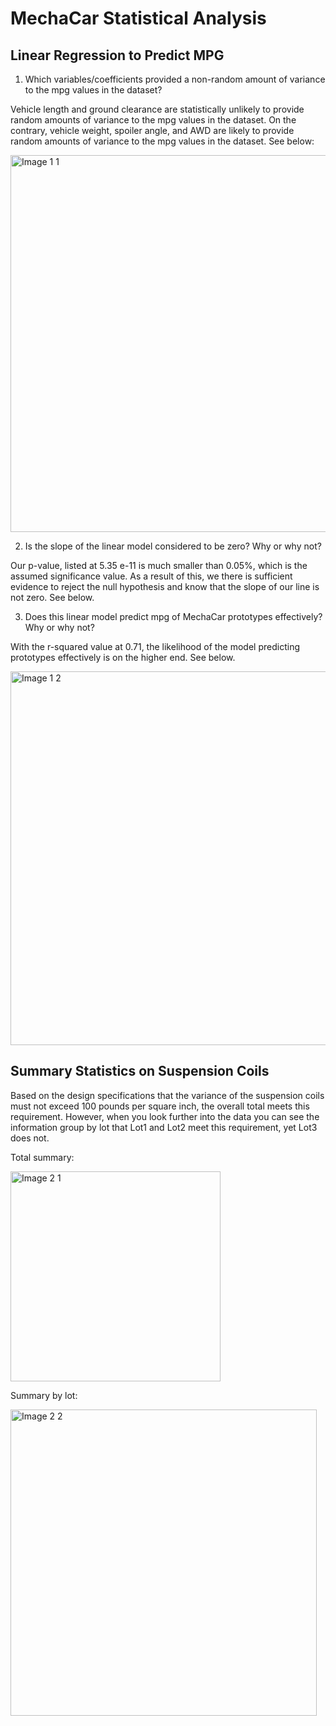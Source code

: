 # MechaCar Statistical Analysis

## Linear Regression to Predict MPG

1. Which variables/coefficients provided a non-random amount of variance to the mpg values in the dataset?

Vehicle length and ground clearance are statistically unlikely to provide random amounts of variance to the mpg values in the dataset. On the contrary, vehicle weight, spoiler angle, and AWD are likely to provide random amounts of variance to the mpg values in the dataset. See below: 

<img width="603" alt="Image 1 1" src="https://user-images.githubusercontent.com/116031639/218890735-e29a6250-3754-4305-a0f7-c33a980f32eb.png">

2. Is the slope of the linear model considered to be zero? Why or why not?

Our p-value, listed at 5.35 e-11 is much smaller than 0.05%, which is the assumed significance value. As a result of this, we there is sufficient evidence to reject the null hypothesis and know that the slope of our line is not zero. See below. 

3. Does this linear model predict mpg of MechaCar prototypes effectively? Why or why not?

With the r-squared value at 0.71, the likelihood of the model predicting prototypes effectively is on the higher end. See below. 

<img width="598" alt="Image 1 2" src="https://user-images.githubusercontent.com/116031639/219135162-195f7012-7d95-4475-93e1-dc4d45e3a0f5.png">

## Summary Statistics on Suspension Coils

Based on the design specifications that the variance of the suspension coils must not exceed 100 pounds per square inch, the overall total meets this requirement. However, when you look further into the data you can see the information group by lot that Lot1 and Lot2 meet this requirement, yet Lot3 does not. 

Total summary:  

<img width="336" alt="Image 2 1" src="https://user-images.githubusercontent.com/116031639/219136384-7a308b17-8c7b-424e-af3c-7ee432e14bd1.png">

Summary by lot: 

<img width="490" alt="Image 2 2" src="https://user-images.githubusercontent.com/116031639/219136443-c4ec8dff-38a1-4bd3-bf5f-cc7c22bcbc89.png">

